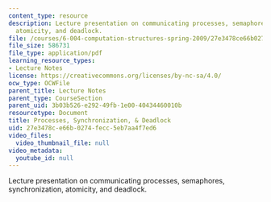 ```yaml
---
content_type: resource
description: Lecture presentation on communicating processes, semaphores, synchronization,
  atomicity, and deadlock.
file: /courses/6-004-computation-structures-spring-2009/27e3478ce66b0274fecc5eb7aa4f7ed6_MIT6_004s09_lec21.pdf
file_size: 586731
file_type: application/pdf
learning_resource_types:
- Lecture Notes
license: https://creativecommons.org/licenses/by-nc-sa/4.0/
ocw_type: OCWFile
parent_title: Lecture Notes
parent_type: CourseSection
parent_uid: 3b03b526-e292-49fb-1e00-40434460010b
resourcetype: Document
title: Processes, Synchronization, & Deadlock
uid: 27e3478c-e66b-0274-fecc-5eb7aa4f7ed6
video_files:
  video_thumbnail_file: null
video_metadata:
  youtube_id: null
---
```

Lecture presentation on communicating processes, semaphores, synchronization, atomicity, and deadlock.